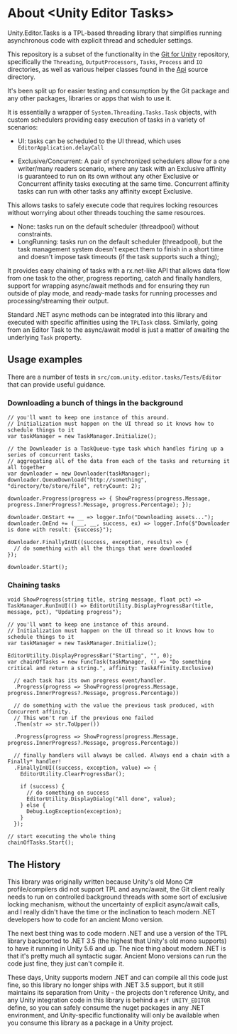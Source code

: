 # About &lt;Unity Editor Tasks&gt;

Unity.Editor.Tasks is a TPL-based threading library that simplifies running asynchronous code with explicit thread and scheduler settings.

This repository is a subset of the functionality in the [Git for Unity](https://github.com/Unity-Technologies/Git-for-Unity) repository, specifically the `Threading`, `OutputProcessors`, `Tasks`, `Process` and `IO` directories, as well as various helper classes found in the [Api](https://github.com/Unity-Technologies/Git-for-Unity/tree/master/src/com.spoiledcat.git.api/Api) source directory.

It's been split up for easier testing and consumption by the Git package and any other packages, libraries or apps that wish to use it.

 It is essentially a wrapper of `System.Threading.Tasks.Task` objects, with custom schedulers providing easy execution of tasks in a variety of scenarios:

 - UI: tasks can be scheduled to the UI thread, which uses `EditorApplication.delayCall`

 - Exclusive/Concurrent: A pair of synchronized schedulers allow for a one writer/many readers scenario, where any task with an Exclusive affinity is guaranteed to run on its own without any other Exclusive or Concurrent affinity tasks executing at the same time. Concurrent affinity tasks can run with other tasks any affinity except Exclusive.
  
  This allows tasks to safely execute code that requires locking resources without worrying about other threads touching the same resources.

- None: tasks run on the default scheduler (threadpool) without constraints.
- LongRunning: tasks run on the default scheduler (threadpool), but the task management system doesn't expect them to finish in a short time and doesn't impose task timeouts (if the task supports such a thing);

It provides easy chaining of tasks with a rx.net-like API that allows data flow from one task to the other, progress reporting, catch and finally handlers, support for wrapping async/await methods and for ensuring they run outside of play mode, and ready-made tasks for running processes and processing/streaming their output.

Standard .NET async methods can be integrated into this library and executed with specific affinities using the `TPLTask` class. Similarly, going from an Editor Task to the async/await model is just a matter of awaiting the underlying `Task` property.


## Usage examples

There are a number of tests in `src/com.unity.editor.tasks/Tests/Editor` that can provide useful guidance.

### Downloading a bunch of things in the background

```
// you'll want to keep one instance of this around.
// Initialization must happen on the UI thread so it knows how to schedule things to it
var taskManager = new TaskManager.Initialize();

// the Downloader is a TaskQueue-type task which handles firing up a series of concurrent tasks,
// aggregating all of the data from each of the tasks and returning it all together
var downloader = new Downloader(taskManager);
downloader.QueueDownload("http://something", "directory/to/store/file", retryCount: 2);

downloader.Progress(progress => { ShowProgress(progress.Message, progress.InnerProgress?.Message, progress.Percentage); });

downloader.OnStart += __ => logger.Info("Downloading assets...");
downloader.OnEnd += (___, __, success, ex) => logger.Info($"Downloader is done with result: {success}");

downloader.FinallyInUI((success, exception, results) => {
  // do something with all the things that were downloaded
});

downloader.Start();

```


 ### Chaining tasks

```
void ShowProgress(string title, string message, float pct) => TaskManager.RunInUI(() => EditorUtility.DisplayProgressBar(title, message, pct), "Updating progress");

// you'll want to keep one instance of this around.
// Initialization must happen on the UI thread so it knows how to schedule things to it
var taskManager = new TaskManager.Initialize();

EditorUtility.DisplayProgressBar("Starting", "", 0);
var chainOfTasks = new FuncTask(taskManager, () => "Do something critical and return a string.", affinity: TaskAffinity.Exclusive)

  // each task has its own progress event/handler.
  .Progress(progress => ShowProgress(progress.Message, progress.InnerProgress?.Message, progress.Percentage))

  // do something with the value the previous task produced, with Concurrent affinity.
  // This won't run if the previous one failed
  .Then(str => str.ToUpper())

  .Progress(progress => ShowProgress(progress.Message, progress.InnerProgress?.Message, progress.Percentage))

  // finally handlers will always be called. Always end a chain with a Finally* handler!
  .FinallyInUI((success, exception, value) => {
    EditorUtility.ClearProgressBar();

    if (success) {
      // do something on success
      EditorUtility.DisplayDialog("All done", value);
    } else {
      Debug.LogException(exception);
    }
  });

// start executing the whole thing
chainOfTasks.Start();

```

## The History

This library was originally written because Unity's old Mono C# profile/compilers did not support TPL and async/await, the Git client really needs to run on controlled background threads with some sort of exclusive locking mechanism, without the uncertainty of explicit async/await calls, and I really didn't have the time or the inclination to teach modern .NET developers how to code for an ancient Mono version.

The next best thing was to code modern .NET and use a version of the TPL library backported to .NET 3.5 (the highest that Unity's old mono supports) to have it running in Unity 5.6 and up. The nice thing about modern .NET is that it's pretty much all syntactic sugar. Ancient Mono versions can run the code just fine, they just can't compile it.

These days, Unity supports modern .NET and can compile all this code just fine, so this library no longer ships with .NET 3.5 support, but it still maintains its separation from Unity - the projects don't reference Unity, and any Unity integration code in this library is behind a `#if UNITY_EDITOR` define, so you can safely consume the nuget packages in any .NET environment, and Unity-specific functionality will only be available when you consume this library as a package in a Unity project.
